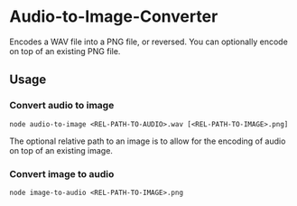 # Audio-to-Image-Converter
Encodes a WAV file into a PNG file, or reversed. You can optionally encode on top of an existing PNG file.
## Usage
### Convert audio to image
`node audio-to-image <REL-PATH-TO-AUDIO>.wav [<REL-PATH-TO-IMAGE>.png]`

The optional relative path to an image is to allow for the encoding of audio on top of an existing image.
### Convert image to audio
`node image-to-audio <REL-PATH-TO-IMAGE>.png`
